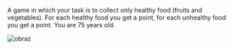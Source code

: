 A game in which your task is to collect only healthy food (fruits and vegetables). For each healthy food you get a point, for each unhealthy food you get a point. You are 75 years old.

![obraz](https://user-images.githubusercontent.com/33842876/156893748-f12ed044-fb48-46b0-a247-e6671fce695f.png)
